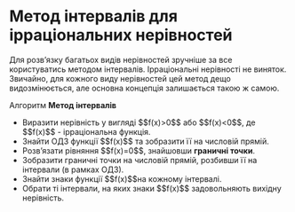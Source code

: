 # Метод iнтервалiв для iррацiональних нерiвностей

Для розв’язку багатьох видів нерівностей зручніше за все користуватись методом інтервалів. Ірраціональні нерівності не виняток. Звичайно, для кожного виду нерівностей цей метод дещо видозмінюється, але основна концепція залишається такою ж самою.

<div class="space">
<div class="alg-wrap">
<span class="alg">Алгоритм</span> <b>Метод інтервалів</b>
<div class="alg-text">
<ul>
<li>Виразити нерівність у вигляді $$f(x)>0$$ або $$f(x)<0$$, де $$f(x)$$ - ірраціональна функція.</li>
<li>Знайти ОДЗ функції $$f(x)$$ та зобразити її на числовій прямій. </li>
<li>Розв’язати рівняння $$f(x)=0$$, знайшовши <b>граничні точки</b>.</li>
<li>Зобразити граничні точки на числовій прямій, розбивши її на інтервали (в рамках ОДЗ).</li>
<li>Знайти знаки функції $$f(x)$$на кожному інтервалі.</li>
<li>Обрати ті інтервали, на яких знаки $$f(x)$$ задовольняють вихідну нерівність.</li> 
</ul>
</div>
</div>
</div>

